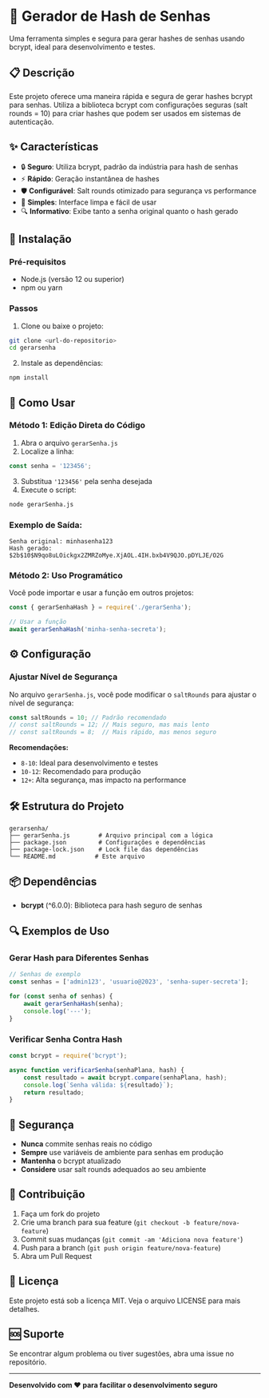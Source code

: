 # 🔐 Gerador de Hash de Senhas

Uma ferramenta simples e segura para gerar hashes de senhas usando bcrypt, ideal para desenvolvimento e testes.

## 📋 Descrição

Este projeto oferece uma maneira rápida e segura de gerar hashes bcrypt para senhas. Utiliza a biblioteca bcrypt com configurações seguras (salt rounds = 10) para criar hashes que podem ser usados em sistemas de autenticação.

## ✨ Características

- 🔒 **Seguro**: Utiliza bcrypt, padrão da indústria para hash de senhas
- ⚡ **Rápido**: Geração instantânea de hashes
- 🛡️ **Configurável**: Salt rounds otimizado para segurança vs performance
- 📝 **Simples**: Interface limpa e fácil de usar
- 🔍 **Informativo**: Exibe tanto a senha original quanto o hash gerado

## 🚀 Instalação

### Pré-requisitos
- Node.js (versão 12 ou superior)
- npm ou yarn

### Passos

1. Clone ou baixe o projeto:
```bash
git clone <url-do-repositorio>
cd gerarsenha
```

2. Instale as dependências:
```bash
npm install
```

## 📖 Como Usar

### Método 1: Edição Direta do Código

1. Abra o arquivo `gerarSenha.js`
2. Localize a linha:
```javascript
const senha = '123456';
```
3. Substitua `'123456'` pela senha desejada
4. Execute o script:
```bash
node gerarSenha.js
```

### Exemplo de Saída:
```
Senha original: minhasenha123
Hash gerado: $2b$10$N9qo8uLOickgx2ZMRZoMye.XjAOL.4IH.bxb4V9QJO.pDYLJE/O2G
```

### Método 2: Uso Programático

Você pode importar e usar a função em outros projetos:

```javascript
const { gerarSenhaHash } = require('./gerarSenha');

// Usar a função
await gerarSenhaHash('minha-senha-secreta');
```

## ⚙️ Configuração

### Ajustar Nível de Segurança

No arquivo `gerarSenha.js`, você pode modificar o `saltRounds` para ajustar o nível de segurança:

```javascript
const saltRounds = 10; // Padrão recomendado
// const saltRounds = 12; // Mais seguro, mas mais lento
// const saltRounds = 8;  // Mais rápido, mas menos seguro
```

**Recomendações:**
- `8-10`: Ideal para desenvolvimento e testes
- `10-12`: Recomendado para produção
- `12+`: Alta segurança, mas impacto na performance

## 🛠️ Estrutura do Projeto

```
gerarsenha/
├── gerarSenha.js        # Arquivo principal com a lógica
├── package.json         # Configurações e dependências
├── package-lock.json    # Lock file das dependências
└── README.md           # Este arquivo
```

## 📦 Dependências

- **bcrypt** (^6.0.0): Biblioteca para hash seguro de senhas

## 🔍 Exemplos de Uso

### Gerar Hash para Diferentes Senhas

```javascript
// Senhas de exemplo
const senhas = ['admin123', 'usuario@2023', 'senha-super-secreta'];

for (const senha of senhas) {
    await gerarSenhaHash(senha);
    console.log('---');
}
```

### Verificar Senha Contra Hash

```javascript
const bcrypt = require('bcrypt');

async function verificarSenha(senhaPlana, hash) {
    const resultado = await bcrypt.compare(senhaPlana, hash);
    console.log(`Senha válida: ${resultado}`);
    return resultado;
}
```

## 🚨 Segurança

- **Nunca** commite senhas reais no código
- **Sempre** use variáveis de ambiente para senhas em produção
- **Mantenha** o bcrypt atualizado
- **Considere** usar salt rounds adequados ao seu ambiente

## 🤝 Contribuição

1. Faça um fork do projeto
2. Crie uma branch para sua feature (`git checkout -b feature/nova-feature`)
3. Commit suas mudanças (`git commit -am 'Adiciona nova feature'`)
4. Push para a branch (`git push origin feature/nova-feature`)
5. Abra um Pull Request

## 📄 Licença

Este projeto está sob a licença MIT. Veja o arquivo LICENSE para mais detalhes.

## 🆘 Suporte

Se encontrar algum problema ou tiver sugestões, abra uma issue no repositório.

---

**Desenvolvido com ❤️ para facilitar o desenvolvimento seguro**